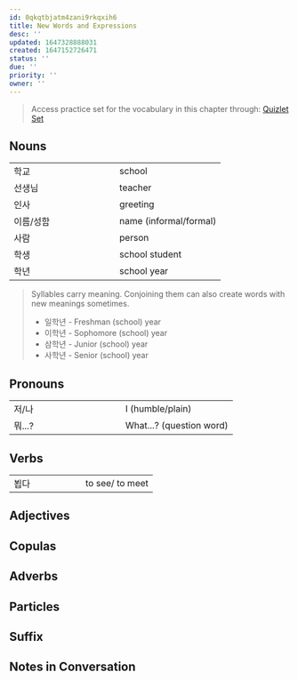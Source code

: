 ```yaml
---
id: 0qkqtbjatm4zani9rkqxih6
title: New Words and Expressions
desc: ''
updated: 1647328888031
created: 1647152726471
status: ''
due: ''
priority: ''
owner: ''
---
```


> Access practice set for the vocabulary in this chapter through: [Quizlet Set](https://quizlet.com/_8c4pbc?x=1jqt&i=9v8a5)

## Nouns

<table width="100%">
    <tr style ='border: 1px'>
        <td width="50%" style ='border: 0px'> 학교 </td>
        <td width="50%" style ='border: 0px'> school </td>
    </tr>
    <tr>
        <td width="50%" style ='border: 0px'> 선생님 </td>
        <td width="50%" style ='border: 0px'> teacher </td>
    </tr>
    <tr>
        <td width="50%" style ='border: 0px'> 인사 </td>
        <td width="50%" style ='border: 0px'> greeting </td>
    </tr>
    <tr>
        <td width="50%" style ='border: 0px'> 이름/성함 </td>
        <td width="50%" style ='border: 0px'> name (informal/formal) </td>
    </tr>
    <tr>
        <td width="50%" style ='border: 0px'> 사람 </td>
        <td width="50%" style ='border: 0px'> person </td>
    </tr>
    <tr>
        <td width="50%" style ='border: 0px'> 학생 </td>
        <td width="50%" style ='border: 0px'> school student </td>
    </tr>
    <tr>
        <td width="50%" style ='border: 0px'> 학년 </td>
        <td width="50%" style ='border: 0px'> school year </td>
    </tr>
</table>

> Syllables carry meaning. Conjoining them can also create words with new meanings sometimes.  
> - 일학년 - Freshman (school) year
> - 이학년 - Sophomore (school) year
> - 삼학년 - Junior (school) year
> - 사학년 - Senior (school) year

## Pronouns

<table width="100%">
    <tr style ='border: 1px'>
        <td width="50%" style ='border: 0px'> 저/나 </td>
        <td width="50%" style ='border: 0px'> I (humble/plain) </td>
    </tr>
    <tr>
        <td width="50%" style ='border: 0px'> 뭐...? </td>
        <td width="50%" style ='border: 0px'> What...? (question word) </td>
    </tr>
</table>

## Verbs

<table width="100%">
    <tr style ='border: 1px'>
        <td width="50%" style ='border: 0px'> 뵙다 </td>
        <td width="50%" style ='border: 0px'> to see/ to meet</td>
    </tr>
</table>

## Adjectives

## Copulas

## Adverbs

## Particles

## Suffix

## Notes in Conversation
